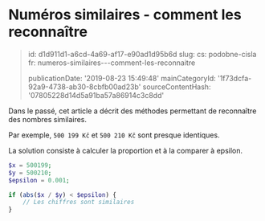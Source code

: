 Numéros similaires - comment les reconnaître
============================================

> id: d1d911d1-a6cd-4a69-af17-e90ad1d95b6d
> slug:
> 	cs: podobne-cisla
> 	fr: numeros-similaires---comment-les-reconnaitre
> 
> publicationDate: '2019-08-23 15:49:48'
> mainCategoryId: '1f73dcfa-92a9-4738-ab30-8cbfb00ad23b'
> sourceContentHash: '07805228d14d5a91ba57a86914c3c8dd'

Dans le passé, cet article a décrit des méthodes permettant de reconnaître des nombres similaires.

Par exemple, `500 199 Kč` et `500 210 Kč` sont presque identiques.

La solution consiste à calculer la proportion et à la comparer à epsilon.

```php
$x = 500199;
$y = 500210;
$epsilon = 0.001;

if (abs($x / $y) < $epsilon) {
    // Les chiffres sont similaires
}
```
